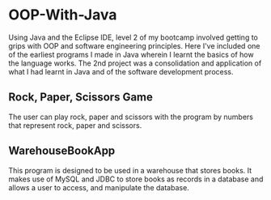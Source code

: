 # OOP-With-Java
 Using Java and the Eclipse IDE, level 2 of my bootcamp involved getting to grips with OOP and software engineering principles. Here I've included one of the earliest programs I made in Java wherein I learnt the basics of how the language works. The 2nd project was a consolidation and application of what I had learnt in Java and of the software development process.
 
 ## Rock, Paper, Scissors Game
 The user can play rock, paper and scissors with the program by numbers that represent rock, paper and scissors.
 
 ## WarehouseBookApp
 This program is designed to be used in a warehouse that stores books. It makes use of MySQL and JDBC to store books as records in a database and allows a user to access, and manipulate the database. 
